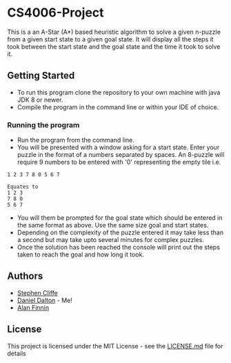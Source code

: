 # CS4006-Project

This is a an A-Star (A*) based heuristic algorithm to solve a given n-puzzle from a given start state to a given goal state. It will display all the steps it took between the start state and the goal state and the time it took to solve it. 

## Getting Started

* To run this program clone the repository to your own machine with java JDK 8 or newer.
* Compile the program in the command line or within your IDE of choice.

### Running the program

* Run the program from the command line.
* You will be presented with a window asking for a start state. Enter your puzzle in the format of a numbers separated by spaces. An 8-puzzle will require 9 numbers to be entered with '0' representing the empty tile i.e. 
```
1 2 3 7 8 0 5 6 7

Equates to
1 2 3
7 8 0
5 6 7
```
* You will them be prompted for the goal state which should be entered in the same format as above. Use the same size goal and start states.
* Depending on the complexity of the puzzle entered it may take less than a second but may take upto several minutes for complex puzzles.
* Once the solution has been reached the console will print out the steps taken to reach the goal and how long it took.

## Authors

* [Stephen Cliffe](https://www.github.com/nytrode)
* [Daniel Dalton](https://www.github.com/ddalton98) - Me!
* [Alan Finnin](https://www.github.com/alanfinnin)

## License

This project is licensed under the MIT License - see the [LICENSE.md](LICENSE.md) file for details
